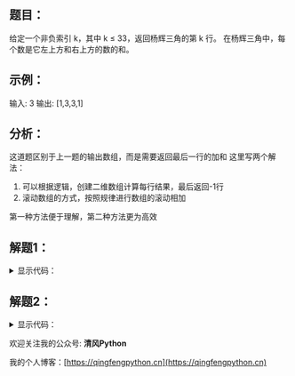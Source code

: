 ## 题目：

给定一个非负索引 k，其中 k ≤ 33，返回杨辉三角的第 k 行。
在杨辉三角中，每个数是它左上方和右上方的数的和。

## 示例：

输入: 3
输出: [1,3,3,1]

## 分析：

这道题区别于上一题的输出数组，而是需要返回最后一行的加和
这里写两个解法：
1. 可以根据逻辑，创建二维数组计算每行结果，最后返回-1行
2. 滚动数组的方式，按照规律进行数组的滚动相加

第一种方法便于理解，第二种方法更为高效

## 解题1：

<details>
<summary>显示代码：</summary>

```python
class Solution:
    def getRow(self, rowIndex: int) -> List[int]:
        ret = []
        for i in range(1, rowIndex + 2):
            tmp = [1 for _ in range(i)]
            for j in range(1, len(tmp) - 1):
                # 这里注意是 i - 2
                tmp[j] = ret[i - 2][j - 1] + ret[i - 2][j]
            ret.append(tmp)
        return ret[-1]
```

</details>

## 解题2：

<details>
<summary>显示代码：</summary>

```python
class Solution:
    def getRow(self, rowIndex: int) -> List[int]:
        ret = [1] * (rowIndex + 1)
        for i in range(2, rowIndex + 1):
            for j in range(i - 1, 0, -1):
                ret[j] += ret[j - 1]
        return ret
```

</details>

欢迎关注我的公众号: **清风Python**

我的个人博客：[https://qingfengpython.cn](https://qingfengpython.cn)